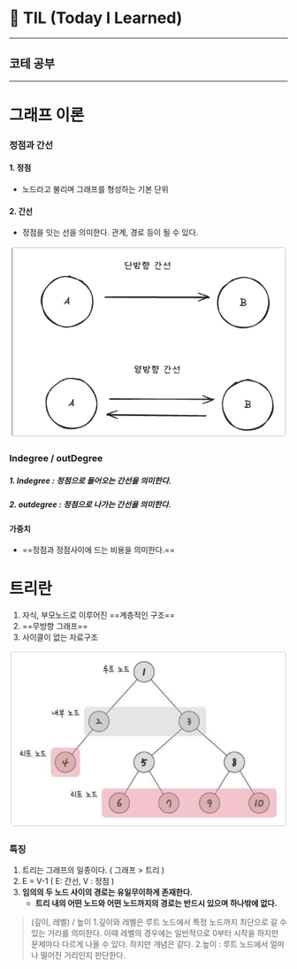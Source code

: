 # 📝 TIL (Today I Learned)

--- 

## 코테 공부

---

# 그래프 이론

### 정점과 간선

#### 1. 정점
- 노드라고 불리며 그래프를 형성하는 기본 단위

#### 2. 간선
- 정점을 잇는 선을 의미한다. 관계, 경로 등이 될 수 있다.

![img.png](/img/071D664C-4A08-4805-8E5D-4E41CF66B572.png)

### Indegree / outDegree

##### 1. Indegree : 정점으로 들어오는 간선을 의미한다.
##### 2. outdegree : 정점으로 나가는 간선을 의미한다.


#### 가중치

- ==정점과 정점사이에 드는 비용을 의미한다.==


# 트리란

1. 자식, 부모노드로 이루어진 ==계층적인 구조==
2. ==무방향 그래프==
3. 사이클이 없는 자료구조


![img_1.png](/img/B0589477-4830-462A-B23C-68E60FE0471E.png)

### 특징

1. 트리는 그래프의 일종이다. ( 그래프 > 트리 )
2. E = V-1  ( E: 간선, V : 정점 )
3. **임의의 두 노드 사이의 경로는 유일무이하게 존재한다.**
    - **트리 내의 어떤 노드와 어떤 노드까지의 경로는 반드시 있으며 하나밖에 없다.**


> (깊이,  레벨) / 높이
1.깊이와 레벨은 루트 노드에서 특정 노드까지 최단으로 갈 수 있는 거리를 의미한다.
이때 레벨의 경우에는 일반적으로 0부터 시작을 하지만 문제마다 다르게 나올 수 있다. 하지만 개념은 같다.
2.높이 : 루트 노드에서 얼마나 떨어진 거리인지 판단한다.



